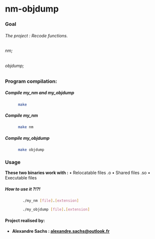 # nm-objdump

### Goal
###### The project : Recode functions.
###### nm;
###### objdump;

### Program compilation:
##### Compile my_nm and my_objdump
  ```sh
        make
```
##### Compile my_nm
  ```sh
        make nm
```
##### Compile my_objdump
  ```sh
        make objdump
```

### Usage
**These two binaries work with :**
• Relocatable files .o
• Shared files .so
• Executable files

##### How to use it ?!?!
```sh
        ./my_nm [file].[extension]
```
```sh
        ./my_objdump [file].[extension]
```

#### Project realised by:
- **Alexandre Sachs : [alexandre.sachs@outlook.fr](https://github.com/SachsA)**
